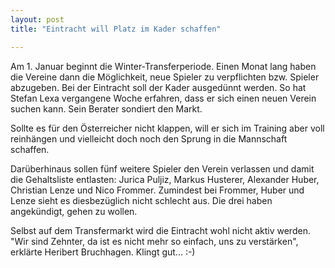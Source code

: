 ```yaml
---
layout: post
title: "Eintracht will Platz im Kader schaffen"

---
```


Am 1. Januar beginnt die Winter-Transferperiode. Einen Monat lang haben die Vereine dann die Möglichkeit, neue Spieler zu verpflichten bzw. Spieler abzugeben. Bei der Eintracht soll der Kader ausgedünnt werden. So hat Stefan Lexa vergangene Woche erfahren, dass er sich einen neuen Verein suchen kann. Sein Berater sondiert den Markt.

Sollte es für den Österreicher nicht klappen, will er sich im Training aber voll reinhängen und vielleicht doch noch den Sprung in die Mannschaft schaffen.

Darüberhinaus sollen fünf weitere Spieler den Verein verlassen und damit die Gehaltsliste entlasten: Jurica Puljiz, Markus Husterer, Alexander Huber, Christian Lenze und Nico Frommer. Zumindest bei Frommer, Huber und Lenze sieht es diesbezüglich nicht schlecht aus. Die drei haben angekündigt, gehen zu wollen.

Selbst auf dem Transfermarkt wird die Eintracht wohl nicht aktiv werden. "Wir sind Zehnter, da ist es nicht mehr so einfach, uns zu verstärken", erklärte Heribert Bruchhagen. Klingt gut... :-)
